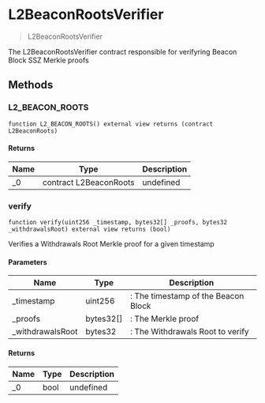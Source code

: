 # L2BeaconRootsVerifier



> L2BeaconRootsVerifier

The L2BeaconRootsVerifier contract responsible for verifyring Beacon Block SSZ Merkle proofs



## Methods

### L2_BEACON_ROOTS

```solidity
function L2_BEACON_ROOTS() external view returns (contract L2BeaconRoots)
```






#### Returns

| Name | Type | Description |
|---|---|---|
| _0 | contract L2BeaconRoots | undefined |

### verify

```solidity
function verify(uint256 _timestamp, bytes32[] _proofs, bytes32 _withdrawalsRoot) external view returns (bool)
```

Verifies a Withdrawals Root Merkle proof for a given timestamp



#### Parameters

| Name | Type | Description |
|---|---|---|
| _timestamp | uint256 | : The timestamp of the Beacon Block |
| _proofs | bytes32[] | : The Merkle proof |
| _withdrawalsRoot | bytes32 | : The Withdrawals Root to verify |

#### Returns

| Name | Type | Description |
|---|---|---|
| _0 | bool | undefined |




